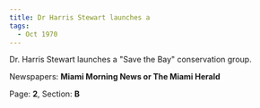 ```yaml
---  
title: Dr Harris Stewart launches a  
tags:  
  - Oct 1970  
---  
```

  
Dr. Harris Stewart launches a "Save the Bay" conservation group.  
  
Newspapers: **Miami Morning News or The Miami Herald**  
  
Page: **2**, Section: **B** 
